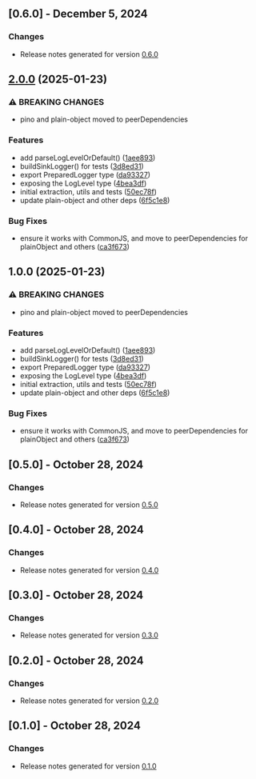 ## [0.6.0] - December 5, 2024

### Changes
- Release notes generated for version [0.6.0](.release-notes/0.6.0/release.md)

## [2.0.0](https://github.com/plandek-utils/logging/compare/v1.0.0...v2.0.0) (2025-01-23)


### ⚠ BREAKING CHANGES

* pino and plain-object moved to peerDependencies

### Features

* add parseLogLevelOrDefault() ([1aee893](https://github.com/plandek-utils/logging/commit/1aee893f0f1d158e3b373973bfb3625c60311754))
* buildSinkLogger() for tests ([3d8ed31](https://github.com/plandek-utils/logging/commit/3d8ed31747fe84e0d201a6b013e6fd4eb1022a84))
* export PreparedLogger type ([da93327](https://github.com/plandek-utils/logging/commit/da9332705b890464c743000e8c2a1363f8812363))
* exposing the LogLevel type ([4bea3df](https://github.com/plandek-utils/logging/commit/4bea3df666b2dc0dda03f4b017bd3d93c3cb99a9))
* initial extraction, utils and tests ([50ec78f](https://github.com/plandek-utils/logging/commit/50ec78f794a5b548e02c4d2fea23edc8e43144ce))
* update plain-object and other deps ([6f5c1e8](https://github.com/plandek-utils/logging/commit/6f5c1e86671e7759b9a6dde5dd7ae710fb57b669))


### Bug Fixes

* ensure it works with CommonJS, and move to peerDependencies for plainObject and others ([ca3f673](https://github.com/plandek-utils/logging/commit/ca3f673aec8149349714f35046416cefd0ed81de))

## 1.0.0 (2025-01-23)


### ⚠ BREAKING CHANGES

* pino and plain-object moved to peerDependencies

### Features

* add parseLogLevelOrDefault() ([1aee893](https://github.com/plandek-utils/logging/commit/1aee893f0f1d158e3b373973bfb3625c60311754))
* buildSinkLogger() for tests ([3d8ed31](https://github.com/plandek-utils/logging/commit/3d8ed31747fe84e0d201a6b013e6fd4eb1022a84))
* export PreparedLogger type ([da93327](https://github.com/plandek-utils/logging/commit/da9332705b890464c743000e8c2a1363f8812363))
* exposing the LogLevel type ([4bea3df](https://github.com/plandek-utils/logging/commit/4bea3df666b2dc0dda03f4b017bd3d93c3cb99a9))
* initial extraction, utils and tests ([50ec78f](https://github.com/plandek-utils/logging/commit/50ec78f794a5b548e02c4d2fea23edc8e43144ce))
* update plain-object and other deps ([6f5c1e8](https://github.com/plandek-utils/logging/commit/6f5c1e86671e7759b9a6dde5dd7ae710fb57b669))


### Bug Fixes

* ensure it works with CommonJS, and move to peerDependencies for plainObject and others ([ca3f673](https://github.com/plandek-utils/logging/commit/ca3f673aec8149349714f35046416cefd0ed81de))

## [0.5.0] - October 28, 2024

### Changes
- Release notes generated for version [0.5.0](.release-notes/0.5.0/release.md)

## [0.4.0] - October 28, 2024

### Changes
- Release notes generated for version [0.4.0](.release-notes/0.4.0/release.md)

## [0.3.0] - October 28, 2024

### Changes
- Release notes generated for version [0.3.0](.release-notes/0.3.0/release.md)

## [0.2.0] - October 28, 2024

### Changes

- Release notes generated for version [0.2.0](.release-notes/0.2.0/release.md)

## [0.1.0] - October 28, 2024

### Changes

- Release notes generated for version [0.1.0](.release-notes/0.1.0/release.md)
